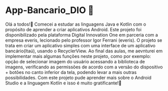 # App-Bancario_DIO 🏦 
Olá a todos!👋 
Comecei a estudar as linguagens Java e Kotlin com o propósito de aprender a criar aplicativos Android. 
Este projeto foi disponibilizado pela plataforma Digital Innovation One em parceria com a empresa everis, lecionado pelo professor Igor Ferrani (everis).
O projeto se trata em criar um aplicativo simples com uma interface de um aplicativo bancário(Itaú), usando o RecyclerView.
Ao final das aulas, me aevnturei em implementar mais algumas funções neste projeto, como por exemplo: opção de selecionar imagem do usuário acessando a biblioteca de imagens, verificando as permissões de acordo com a versão do dispositivo  + botões no canto inferior da tela, podendo levar a mais outras possibilidades.
Com este projeto pude aprender mais sobre o Android Studio e a linguagem Kotlin e isso é muito gratificante!🙏
